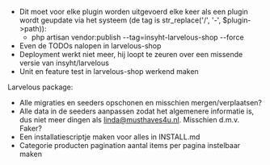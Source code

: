 - Dit moet voor elke plugin worden uitgevoerd elke keer als een plugin wordt geupdate via het systeem (de tag is str_replace('/', '-', $plugin->path)):
  - php artisan vendor:publish --tag=insyht-larvelous-shop --force
- Even de TODOs nalopen in larvelous-shop
- Deployment werkt niet meer, hij loopt te zeuren over een missende versie van insyht/larvelous
- Unit en feature test in larvelous-shop werkend maken


Larvelous package:
- Alle migraties en seeders opschonen en misschien mergen/verplaatsen?
- Alle data in de seeders aanpassen zodat het algemenere informatie is, dus niet meer dingen als linda@musthaves4u.nl. Misschien d.m.v. Faker?
- Een installatiescriptje maken voor alles in INSTALL.md
- Categorie producten pagination aantal items per pagina instelbaar maken

